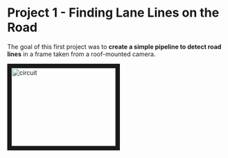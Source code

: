 # Project 1 - Finding Lane Lines on the Road

The goal of this first project was to **create a simple pipeline to detect road lines** in a frame taken from a roof-mounted camera.

<a href="http://www.youtube.com/watch?feature=player_embedded&v=KlQ-8iD1EFM" target="_blank"><img src="http://img.youtube.com/vi/KlQ-8iD1EFM/0.jpg" 
alt="circuit" width="240" height="180" border="10" /></a>

